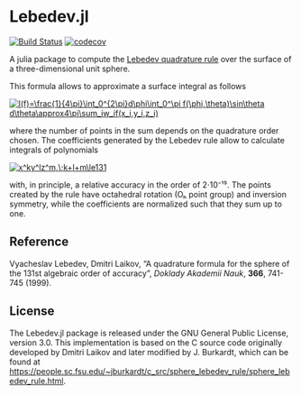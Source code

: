 # Lebedev.jl

[![Build Status](https://github.com/stefabat/Lebedev.jl/workflows/CI/badge.svg)](https://github.com/stefabat/Lebedev.jl/actions?query=workflow%3ACI)
[![codecov](https://codecov.io/gh/stefabat/Lebedev.jl/branch/main/graph/badge.svg)](https://codecov.io/gh/stefabat/Lebedev.jl)

A julia package to compute the [Lebedev quadrature rule](https://www.wikiwand.com/en/Lebedev_quadrature)
over the surface of a three-dimensional unit sphere.

This formula allows to approximate a surface integral as follows

<a href="https://www.codecogs.com/eqnedit.php?latex=I(f)=\frac{1}{4\pi}\int_0^{2\pi}d\phi\int_0^\pi&space;f(\phi,\theta)\sin\theta&space;d\theta\approx4\pi\sum_iw_if(x_i,y_i,z_i)" target="_blank"><img src="https://latex.codecogs.com/svg.latex?I(f)=\frac{1}{4\pi}\int_0^{2\pi}d\phi\int_0^\pi&space;f(\phi,\theta)\sin\theta&space;d\theta\approx4\pi\sum_iw_if(x_i,y_i,z_i)" title="I(f)=\frac{1}{4\pi}\int_0^{2\pi}d\phi\int_0^\pi f(\phi,\theta)\sin\theta d\theta\approx4\pi\sum_iw_if(x_i,y_i,z_i)" /></a>

where the number of points in the sum depends on the quadrature order chosen.
The coefficients generated by the Lebedev rule allow to calculate integrals of polynomials

<a href="https://www.codecogs.com/eqnedit.php?latex=x^ky^lz^m,\;k&plus;l&plus;m\le131" target="_blank"><img src="https://latex.codecogs.com/svg.latex?x^ky^lz^m,\;k&plus;l&plus;m\le131" title="x^ky^lz^m,\;k+l+m\le131" /></a>

with, in principle, a relative accuracy in the order of 2⋅10⁻¹⁵. The points created by the rule
have octahedral rotation (Oₕ point group) and inversion symmetry, while the coefficients are
normalized such that they sum up to one.


## Reference

Vyacheslav Lebedev, Dmitri Laikov,
“A quadrature formula for the sphere of the 131st algebraic order of accuracy”,
*Doklady Akademii Nauk*, **366**, 741-745 (1999).

## License

The Lebedev.jl package is released under the GNU General Public License, version 3.0.
This implementation is based on the C source code originally developed by Dmitri Laikov
and later modified by J. Burkardt, which can be found at
https://people.sc.fsu.edu/~jburkardt/c_src/sphere_lebedev_rule/sphere_lebedev_rule.html.

